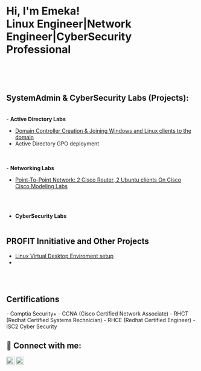 <h1>Hi, I'm Emeka! <br/><a>Linux Engineer</a>|<a>Network Engineer</a>|<a>CyberSecurity Professional</a></h1>
<br>
<br>
<br>
<h2> SystemAdmin & CyberSecurity Labs (Projects): </h2>
<br>
- <b> Active Directory Labs </b>

  - [Domain Controller Creation & Joining Windows and Linux clients to the domain](https://www.youtube.com/watch?v=TItXqj5I-ps)<br>
  - Active Directory GPO deployment<br>
  
  <br>
  <br>
- <b> Networking Labs </b>

  - [Point-To-Point Network: 2 Cisco Router, 2 Ubuntu clients On Cisco Cisco Modeling Labs](https://www.youtube.com/watch?v=3pXKbo6rxGs)
  <br>
  <br>
  
- <b> CyberSecurity Labs </b>
  <br>
  <br>
 
<h2> PROFIT Innitiative and Other Projects </h2>

- [Linux Virtual Desktop Enviroment setup](https://github.com/users/louisakosa@VDE_Setup)
- 
  
<br>
<br>

<h2>Certifications</h2>
  - Comptia Security+
  - CCNA (Cisco Certified Network Associate)
  - RHCT (Redhat Certified Systems Rechnician)
  - RHCE (Redhat Certified Engineer)
  - ISC2 Cyber Security







<h2> 🤳 Connect with me:</h2>

[<img align="left" alt="JoshMadakor | YouTube" width="22px" src="https://cdn.jsdelivr.net/npm/simple-icons@v3/icons/youtube.svg" />][youtube]
[<img align="left" alt="JoshMadakor | LinkedIn" width="22px" src="https://cdn.jsdelivr.net/npm/simple-icons@v3/icons/linkedin.svg" />][linkedin]


[youtube]: https://www.youtube.com/@LouisAkosa
[linkedin]: https://www.linkedin.com/in/emeka-enwonwu-profile


<!--
**joshmadakor1/joshmadakor1** is a ✨ _special_ ✨ repository because its `README.md` (this file) appears on your GitHub profile.

Here are some ideas to get you started:

- 🔭 I’m currently working on ...
- 🌱 I’m currently learning ...
- 👯 I’m looking to collaborate on ...
- 🤔 I’m looking for help with ...
- 💬 Ask me about ...
- 📫 How to reach me: ...
- 😄 Pronouns: ...
- ⚡ Fun fact: ...
-->

